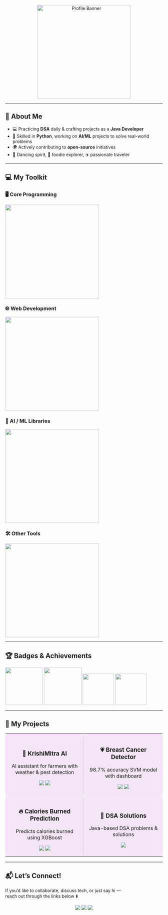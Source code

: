 <!-- TOP IMAGE -->
<p align="center">
  <img src="https://github.com/Shatakshi0216/Shatakshi0216/blob/main/Gemini_Generated_Image_psc2qupsc2qupsc2.png" alt="Profile Banner" width="300px">
</p>

---

## 💫 About Me
- 💻 Practicing **DSA** daily & crafting projects as a **Java Developer**  
- 🐍 Skilled in **Python**, working on **AI/ML** projects to solve real-world problems  
- 🌍 Actively contributing to **open-source** initiatives  
- 💃 Dancing spirit, 🍜 foodie explorer, ✈️ passionate traveler  

---

## 💻 My Toolkit

### 🖥 Core Programming
<img src="https://quickchart.io/chart?c={type:'pie',data:{labels:['Java','Python','C++'],datasets:[{data:[95,65,50]}]},options:{plugins:{legend:{labels:{color:'black',font:{size:14}}}}}}" width="300">

### 🌐 Web Development
<img src="https://quickchart.io/chart?c={type:'pie',data:{labels:['HTML','CSS','Streamlit'],datasets:[{data:[90,65,80]}]},options:{plugins:{legend:{labels:{color:'black',font:{size:14}}}}}}" width="300">

### 🤖 AI / ML Libraries
<img src="https://quickchart.io/chart?c={type:'pie',data:{labels:['TensorFlow','Scikit-learn','Pandas','NumPy'],datasets:[{data:[50,25,90,90]}]},options:{plugins:{legend:{labels:{color:'black',font:{size:14}}}}}}" width="300">

### 🛠 Other Tools
<img src="https://quickchart.io/chart?c={type:'pie',data:{labels:['Git/GitHub'],datasets:[{data:[95]}]},options:{plugins:{legend:{labels:{color:'black',font:{size:14}}}}}}" width="300">

---

## 🏆 Badges & Achievements

<img src="https://assets.leetcode.com/static_assets/marketing/2024-50-days-of-leetcode-badge.png" width="120">
<img src="https://assets.leetcode.com/static_assets/marketing/2024-100-days-of-leetcode-badge.png" width="120">

<img src="https://hrcdn.net/fcore/assets/badges/cpp-5-star-64.png" width="100">
<img src="https://hrcdn.net/fcore/assets/badges/java-5-star-64.png" width="100">

---

## 🚀 My Projects

<table>
<tr>
<td width="50%" align="center" style="background-color:#f3e5f5; border-radius:10px; padding:15px; box-shadow:0 4px 8px rgba(0,0,0,0.1);">
  
<h3>🌱 KrishiMitra AI</h3>
<p>AI assistant for farmers with weather & pest detection</p>
<a href="https://github.com/Shatakshi0216/KrishiMitra-AI"><img src="https://img.shields.io/badge/GitHub-Repo-181717?style=for-the-badge&logo=github&logoColor=white"></a>  
<a href="https://krishimitra-ai.streamlit.app/"><img src="https://img.shields.io/badge/Live-Demo-6A1B9A?style=for-the-badge"></a>

</td>

<td width="50%" align="center" style="background-color:#f3e5f5; border-radius:10px; padding:15px; box-shadow:0 4px 8px rgba(0,0,0,0.1);">
  
<h3>💗 Breast Cancer Detector</h3>
<p>98.7% accuracy SVM model with dashboard</p>
<a href="https://github.com/Shatakshi0216/breast-cancer-detector"><img src="https://img.shields.io/badge/GitHub-Repo-181717?style=for-the-badge&logo=github&logoColor=white"></a>  
<a href="https://breast-cancer-detectorr.streamlit.app/"><img src="https://img.shields.io/badge/Live-Demo-6A1B9A?style=for-the-badge"></a>

</td>
</tr>

<tr>
<td width="50%" align="center" style="background-color:#f3e5f5; border-radius:10px; padding:15px; box-shadow:0 4px 8px rgba(0,0,0,0.1);">
  
<h3>🔥 Calories Burned Prediction</h3>
<p>Predicts calories burned using XGBoost</p>
<a href="https://github.com/Shatakshi0216/calories-burned-prediction"><img src="https://img.shields.io/badge/GitHub-Repo-181717?style=for-the-badge&logo=github&logoColor=white"></a>  
<a href="https://calories-burned-prediction.streamlit.app/"><img src="https://img.shields.io/badge/Live-Demo-6A1B9A?style=for-the-badge"></a>

</td>

<td width="50%" align="center" style="background-color:#f3e5f5; border-radius:10px; padding:15px; box-shadow:0 4px 8px rgba(0,0,0,0.1);">
  
<h3>🧩 DSA Solutions</h3>
<p>Java-based DSA problems & solutions</p>
<a href="https://github.com/Shatakshi0216/DSA"><img src="https://img.shields.io/badge/GitHub-Repo-181717?style=for-the-badge&logo=github&logoColor=white"></a>  

</td>
</tr>
</table>

---

## 📬 Let’s Connect!
If you’d like to collaborate, discuss tech, or just say hi —  
reach out through the links below ⬇️

<p align="center">
  <a href="mailto:shatakshitiwari021@gmail.com"><img src="https://img.shields.io/badge/Email-D14836?style=for-the-badge&logo=gmail&logoColor=white"/></a>
  <a href="https://www.linkedin.com/in/shatakshitiwari017/"><img src="https://img.shields.io/badge/LinkedIn-0A66C2?style=for-the-badge&logo=linkedin&logoColor=white"/></a>
  <a href="https://github.com/Shatakshi0216"><img src="https://img.shields.io/badge/GitHub-181717?style=for-the-badge&logo=github&logoColor=white"/></a>
</p>
